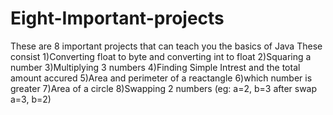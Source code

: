 # Eight-Important-projects
These are 8 important projects that can teach you the basics of Java
These consist
1)Converting float to byte and converting int to float
2)Squaring a number
3)Multiplying 3 numbers
4)Finding Simple Intrest and the total amount accured
5)Area and perimeter of a reactangle
6)which number is greater
7)Area of a circle 
8)Swapping 2 numbers (eg: a=2, b=3 after swap a=3, b=2)
